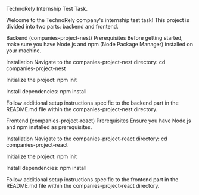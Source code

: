 TechnoRely Internship Test Task.

Welcome to the TechnoRely company's internship test task! 
This project is divided into two parts: backend and frontend.

Backend (companies-project-nest)
Prerequisites
Before getting started, make sure you have Node.js and npm (Node Package Manager) installed on your machine.

Installation
Navigate to the companies-project-nest directory:
cd companies-project-nest

Initialize the project:
npm init

Install dependencies:
npm install

Follow additional setup instructions specific to the backend part in the README.md file within the companies-project-nest directory.

Frontend (companies-project-react)
Prerequisites
Ensure you have Node.js and npm installed as prerequisites.

Installation
Navigate to the companies-project-react directory:
cd companies-project-react

Initialize the project:
npm init

Install dependencies:
npm install

Follow additional setup instructions specific to the frontend part in the README.md file within the companies-project-react directory.

